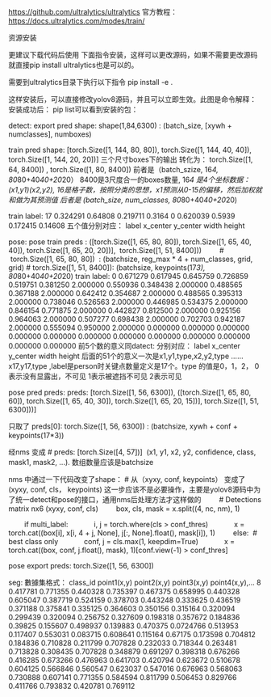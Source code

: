 https://github.com/ultralytics/ultralytics 官方教程：https://docs.ultralytics.com/modes/train/

资源安装

更建议下载代码后使用 下面指令安装，这样可以更改源码，如果不需要更改源码就直接pip install ultralytics也是可以的。

需要到ultralytics目录下执行以下指令
pip install -e .

这样安装后，可以直接修改yolov8源码，并且可以立即生效。此图是命令解释： 安装成功后： pip list可以看到安装的包：





detect:
export pred shape: shape(1,84,6300)  :  (batch_size, [xywh + numclasses], numboxes)

train pred shape: 
[torch.Size([1, 144, 80, 80]), torch.Size([1, 144, 40, 40]), torch.Size([1, 144, 20, 20])]  三个尺寸boxes下的输出
转化为： torch.Size([1, 64, 8400]) , torch.Size([1, 80, 8400]) 
前者是（batch_szize, 16*4, 80*80+40*40+20*20） 8400是3尺度合一的boxes数量,  16*4 是4个坐标数据：(x1,y1)(x2,y2), 16是格子数，按照分类的思想，x1预测从0-15的偏移，然后加权就和做为其预测值
后者是 (batch_size, num_classes, 80*80+40*40+20*20)

train label:
17 0.324291 0.64808 0.219711 0.3164
0 0.620039 0.5939 0.172415 0.14608
五个值分别对应： label x_center y_center width height




pose:
pose train preds : ([torch.Size([1, 65, 80, 80]), torch.Size([1, 65, 40, 40]), torch.Size([1, 65, 20, 20])],  torch.Size([1, 51, 8400]))
        #  torch.Size([1, 65, 80, 80])  : (batchsize, reg_max * 4 + num_classes, grid, grid)
        #  torch.Size([1, 51, 8400]):  (batchsize, keypoints(17*3), 80*80+40*40+20*20)
train label:
0 0.671279 0.617945 0.645759 0.726859 0.519751 0.381250 2.000000 0.550936 0.348438 2.000000 0.488565 0.367188 2.000000 0.642412 0.354687 2.000000 0.488565 0.395313 2.000000 0.738046 0.526563 2.000000 0.446985 0.534375 2.000000 0.846154 0.771875 2.000000 0.442827 0.812500 2.000000 0.925156 0.964063 2.000000 0.507277 0.698438 2.000000 0.702703 0.942187 2.000000 0.555094 0.950000 2.000000 0.000000 0.000000 0.000000 0.000000 0.000000 0.000000 0.000000 0.000000 0.000000 0.000000 0.000000 0.000000
前5个数的意义同datect: 分别对应： label x_center y_center width height
后面的51个的意义一次是x1,y1,type,x2,y2,type ...... x17,y17,type  ,label是person时关键点数量定义是17个。type 的值是0，1，2， 0表示没有显露出，不可见 1表示被遮挡不可见 2表示可见



pose  pred preds: preds: 
[torch.Size([1, 56, 6300]),  ([torch.Size([1, 65, 80, 60]), torch.Size([1, 65, 40, 30]), torch.Size([1, 65, 20, 15])], torch.Size([1, 51, 6300]))]

只取了  preds[0]: torch.Size([1, 56, 6300])  : (batchsize,  xywh + conf + keypoints(17*3))

经nms 变成 # preds: [torch.Size([4, 57])]  (x1, y1, x2, y2, confidence, class, mask1, mask2, ...).  数组数量应该是batchsize

nms 中通过一下代码改变了shape：  # 从（xyxy, conf, keypoints） 变成了 (xyxy, conf, cls， keypoints)  这一步应该不是必要操作，主要是yolov8源码中为了统一detect和pose的接口，通用nms后处理方法才这样做的
        # Detections matrix nx6 (xyxy, conf, cls)
        box, cls, mask = x.split((4, nc, nm), 1)

        if multi_label:
            i, j = torch.where(cls > conf_thres)
            x = torch.cat((box[i], x[i, 4 + j, None], j[:, None].float(), mask[i]), 1)
        else:  # best class only
            conf, j = cls.max(1, keepdim=True)
            x = torch.cat((box, conf, j.float(), mask), 1)[conf.view(-1) > conf_thres]

pose export preds: torch.Size([1, 56, 6300])



seg:
數據集格式：
class_id point1(x,y) point2(x,y) point3(x,y) point4(x,y),...
8 0.417781 0.771355 0.440328 0.735397 0.467375 0.658995 0.440328 0.605047 0.387719 0.524159 0.378703 0.443248 0.333625 0.436519 0.371188 0.375841 0.335125 0.364603 0.350156 0.315164 0.320094 0.299439 0.320094 0.256752 0.327609 0.198318 0.357672 0.184836 0.39825 0.155607 0.498937 0.139883 0.470375 0.0724766 0.513953 0.117407 0.553031 0.083715 0.608641 0.115164 0.67175 0.173598 0.704812 0.184836 0.710828 0.211799 0.707828 0.232033 0.718344 0.263481 0.713828 0.308435 0.707828 0.348879 0.691297 0.398318 0.676266 0.416285 0.673266 0.476963 0.641703 0.420794 0.623672 0.510678 0.604125 0.566846 0.560547 0.623037 0.547016 0.676963 0.568063 0.730888 0.607141 0.771355 0.584594 0.811799 0.506453 0.829766 0.411766 0.793832 0.420781 0.769112

